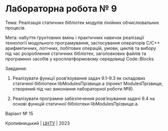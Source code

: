 ﻿# Лабораторна робота № 9

Тема: Реалізація статичних бібліотек модулів лінійних обчислювальних процесів.

Мета: набуття ґрунтовних вмінь і практичних навичок реалізації технології модульного програмування, застосування операторів С/С++ арифметичних, логічних, побітових
операцій, умови, циклів та вибору під час розроблення статичних бібліотек, заголовкових файлів та програмних засобів у кросплатформовому середовищі Code::Blocks.

Завдання:
1. Реалізувати функції розв’язування задач 9.1–9.3 як складових статичної бібліотеки libModulesПрізвище.а (проект ModulesПрізвище, створений під час виконання лабораторної роботи №8).

2. Реалізувати програмне забезпечення розв’язування задачі 9.4 на основі функцій статичної бібліотеки libModulesПрізвище.а. 

Варіант № 15


Кропивницький | <a href="http://www.kntu.kr.ua/">ЦНТУ</a> | 2023
